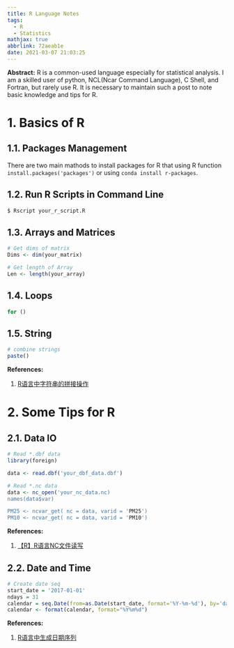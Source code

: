```yaml
---
title: R Language Notes
tags:
  - R
  - Statistics
mathjax: true
abbrlink: 72aeab1e
date: 2021-03-07 21:03:25
---
```


**Abstract:** R is a common-used language especially for statistical analysis. I am a skilled user of python, NCL(Ncar Command Language), C Shell, and Fortran, but rarely use R. It is necessary to maintain such a post to note basic knowledge and tips for R.

<!-- more -->

# 1. Basics of R
## 1.1. Packages Management
There are two main mathods to install packages for R that using R function `install.packages('packages')` or using `conda install r-packages`.

## 1.2. Run R Scripts in Command Line
```bash
$ Rscript your_r_script.R
```

## 1.3. Arrays and Matrices 
```R
# Get dims of matrix
Dims <- dim(your_matrix)

# Get length of Array
Len <- length(your_array)
```

## 1.4. Loops
```R
for ()
```

## 1.5. String
```R
# combine strings
paste()
```

**References:**           
1. [R语言中字符串的拼接操作](https://blog.csdn.net/waple_0820/article/details/53171784)

# 2. Some Tips for R
## 2.1. Data IO
```R
# Read *.dbf data
library(foreign)

data <- read.dbf('your_dbf_data.dbf')

# Read *.nc data
data <- nc_open('your_nc_data.nc)
names(data$var)

PM25 <- ncvar_get( nc = data, varid = 'PM25')
PM10 <- ncvar_get( nc = data, varid = 'PM10')
```

**References:**          
1. [【R】R语言NC文件读写](https://www.jianshu.com/p/690f3e1f3ee0)

## 2.2. Date and Time
```R
# Create date seq
start_date = '2017-01-01'
ndays = 31
calendar = seq.Date(from=as.Date(start_date, format='%Y-%m-%d'), by='day', length.out=ndays)
calendar <- format(calendar, format="%Y%m%d")
```

**References:**           
1. [R语言中生成日期序列](http://blog.sciencenet.cn/blog-247792-837263.html)